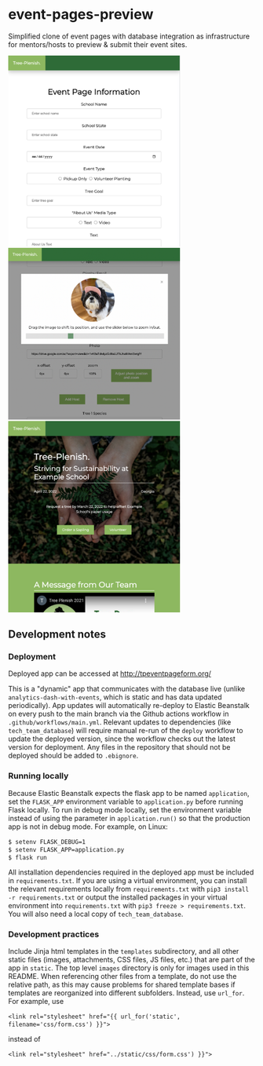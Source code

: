 # event-pages-preview

Simplified clone of event pages with database integration as infrastructure for mentors/hosts to preview & submit their event sites.

<img src = images/form1.png width="350" height="auto">
<img src = images/form3.png width="350" height="auto">
<img src = images/preview.png width="350" height="auto">

## Development notes
### Deployment
Deployed app can be accessed at http://tpeventpageform.org/

This is a "dynamic" app that communicates with the database live (unlike `analytics-dash-with-events`, which is static and has data updated periodically). App updates will automatically re-deploy to Elastic Beanstalk on every push to the main branch via the Github actions workflow in `.github/workflows/main.yml`. Relevant updates to dependencies (like `tech_team_database`) will require manual re-run of the `deploy` workflow to update the deployed version, since the workflow checks out the latest version for deployment. Any files in the repository that should not be deployed should be added to `.ebignore`.

### Running locally
Because Elastic Beanstalk expects the flask app to be named `application`, set the `FLASK_APP` environment variable to `application.py` before running Flask locally. To run in debug mode locally, set the environment variable instead of using the parameter in `application.run()` so that the production app is not in debug mode. For example, on Linux:
```
$ setenv FLASK_DEBUG=1
$ setenv FLASK_APP=application.py
$ flask run
```

All installation dependencies required in the deployed app must be included in `requirements.txt`. If you are using a virtual environment, you can install the relevant requirements locally from `requirements.txt` with `pip3 install -r requirements.txt` or output the installed packages in your virtual environment into `requirements.txt` with `pip3 freeze > requirements.txt`. You will also need a local copy of `tech_team_database`.

### Development practices
Include Jinja html templates in the `templates` subdirectory, and all other static files (images, attachments, CSS files, JS files, etc.) that are part of the app in `static`. The top level `images` directory is only for images used in this README. When referencing other files from a template, do not use the relative path, as this may cause problems for shared template bases if templates are reorganized into different subfolders. Instead, use `url_for`. For example, use
```
<link rel="stylesheet" href="{{ url_for('static', filename='css/form.css') }}">
```
instead of
```
<link rel="stylesheet" href="../static/css/form.css') }}">
```